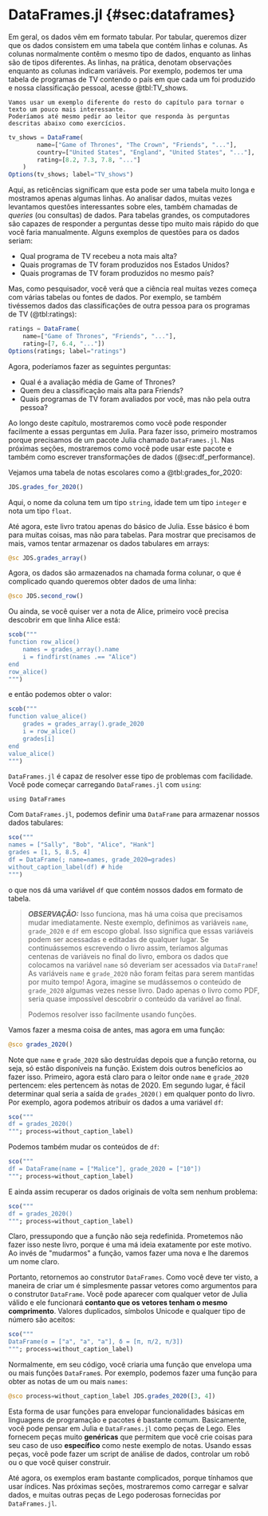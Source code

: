 # DataFrames.jl {#sec:dataframes}

Em geral, os dados vêm em formato tabular.
Por tabular, queremos dizer que os dados consistem em uma tabela que contém linhas e colunas.
As colunas normalmente contêm o mesmo tipo de dados, enquanto as linhas são de tipos diferentes.
As linhas, na prática, denotam observações enquanto as colunas indicam variáveis.
Por exemplo, podemos ter uma tabela de programas de TV contendo o país em que cada um foi produzido e nossa classificação pessoal, acesse @tbl:TV_shows.

```{=comment}
Vamos usar um exemplo diferente do resto do capítulo para tornar o texto um pouco mais interessante.
Poderíamos até mesmo pedir ao leitor que responda às perguntas descritas abaixo como exercícios.
```

```jl
tv_shows = DataFrame(
        name=["Game of Thrones", "The Crown", "Friends", "..."],
        country=["United States", "England", "United States", "..."],
        rating=[8.2, 7.3, 7.8, "..."]
    )
Options(tv_shows; label="TV_shows")
```

Aqui, as reticências significam que esta pode ser uma tabela muito longa e mostramos apenas algumas linhas.
Ao analisar dados, muitas vezes levantamos questões interessantes sobre eles, também chamadas de _queries_ (ou consultas) de dados.
Para tabelas grandes, os computadores são capazes de responder a  perguntas desse tipo muito mais rápido do que você faria manualmente.
Alguns exemplos de questões para os dados seriam:

- Qual programa de TV recebeu a nota mais alta?
- Quais programas de TV foram produzidos nos Estados Unidos?
- Quais programas de TV foram produzidos no mesmo país?

Mas, como pesquisador, você verá que a ciência real muitas vezes começa com várias tabelas ou fontes de dados.
Por exemplo, se também tivéssemos dados das classificações de outra pessoa para os programas de TV (@tbl:ratings):

```jl
ratings = DataFrame(
    name=["Game of Thrones", "Friends", "..."],
    rating=[7, 6.4, "..."])
Options(ratings; label="ratings")
```

Agora, poderíamos fazer as seguintes perguntas:

- Qual é a avaliação média de Game of Thrones?
- Quem deu a classificação mais alta para Friends?
- Quais programas de TV foram avaliados por você, mas não pela outra pessoa?

Ao longo deste capítulo, mostraremos como você pode responder facilmente a essas perguntas em Julia.
Para fazer isso, primeiro mostramos porque precisamos de um pacote Julia chamado `DataFrames.jl`.
Nas próximas seções, mostraremos como você pode usar este pacote e também como escrever transformações de dados (@sec:df_performance).

Vejamos uma tabela de notas escolares como a @tbl:grades_for_2020:

```jl
JDS.grades_for_2020()
```

Aqui, o nome da coluna tem um tipo `string`, idade tem um tipo `integer` e nota um tipo `float`.

Até agora, este livro tratou apenas do básico de Julia.
Esse básico é bom para muitas coisas, mas não para tabelas.
Para mostrar que precisamos de mais, vamos tentar armazenar os dados tabulares em arrays:

```jl
@sc JDS.grades_array()
```

Agora, os dados são armazenados na chamada forma colunar, o que é complicado quando queremos obter dados de uma linha:

```jl
@sco JDS.second_row()
```

Ou ainda, se você quiser ver a nota de Alice, primeiro você precisa descobrir em que linha Alice está:

```jl
scob("""
function row_alice()
    names = grades_array().name
    i = findfirst(names .== "Alice")
end
row_alice()
""")
```

e então podemos obter o valor:

```jl
scob("""
function value_alice()
    grades = grades_array().grade_2020
    i = row_alice()
    grades[i]
end
value_alice()
""")
```

`DataFrames.jl` é capaz de resolver esse tipo de problemas com facilidade.
Você pode começar carregando `DataFrames.jl` com `using`:

```
using DataFrames
```

Com `DataFrames.jl`, podemos definir uma `DataFrame` para armazenar nossos dados tabulares:

```jl
sco("""
names = ["Sally", "Bob", "Alice", "Hank"]
grades = [1, 5, 8.5, 4]
df = DataFrame(; name=names, grade_2020=grades)
without_caption_label(df) # hide
""")
```

o que nos dá uma variável `df` que contém nossos dados em formato de tabela.

> **_OBSERVAÇÃO:_**
> Isso funciona, mas há uma coisa que precisamos mudar imediatamente.
> Neste exemplo, definimos as variáveis `name`, `grade_2020` e `df` em escopo global.
> Isso significa que essas variáveis podem ser acessadas e editadas de qualquer lugar.
> Se continuássemos escrevendo o livro assim, teríamos algumas centenas de variáveis no final do livro, embora os dados que colocamos na variável `name` só deveriam ser acessados via `DataFrame`!
> As variáveis `name` e `grade_2020` não foram feitas para serem mantidas por muito tempo!
> Agora, imagine se mudássemos o conteúdo de `grade_2020` algumas vezes nesse livro.
> Dado apenas o livro como PDF, seria quase impossível descobrir o conteúdo da variável ao final.
>
> Podemos resolver isso facilmente usando funções.

Vamos fazer a mesma coisa de antes, mas agora em uma função:

```jl
@sco grades_2020()
```

Note que `name` e `grade_2020` são destruídas depois que a função retorna, ou seja, só estão disponíveis na função.
Existem dois outros benefícios ao fazer isso.
Primeiro, agora está claro para o leitor onde `name` e `grade_2020` pertencem: eles pertencem às notas de 2020.
Em segundo lugar, é fácil determinar qual seria a saída de `grades_2020()` em qualquer ponto do livro.
Por exemplo, agora podemos atribuir os dados a uma variável `df`:

```jl
sco("""
df = grades_2020()
"""; process=without_caption_label)
```

Podemos também mudar os conteúdos de `df`:

```jl
sco("""
df = DataFrame(name = ["Malice"], grade_2020 = ["10"])
"""; process=without_caption_label)
```

E ainda assim recuperar os dados originais de volta sem nenhum problema:

```jl
sco("""
df = grades_2020()
"""; process=without_caption_label)
```

Claro, pressupondo que a função não seja redefinida.
Prometemos não fazer isso neste livro, porque é uma má ideia exatamente por este motivo.
Ao invés de "mudarmos" a função, vamos fazer uma nova e lhe daremos um nome claro.

Portanto, retornemos ao construtor `DataFrames`.
Como você deve ter visto, a maneira de criar um é simplesmente passar vetores como argumentos para o construtor `DataFrame`.
Você pode aparecer com qualquer vetor de Julia válido e ele funcionará **contanto que os vetores tenham o mesmo comprimento**.
Valores duplicados, símbolos Unicode e qualquer tipo de número são aceitos:

```jl
sco("""
DataFrame(σ = ["a", "a", "a"], δ = [π, π/2, π/3])
"""; process=without_caption_label)
```

Normalmente, em seu código, você criaria uma função que envelopa uma ou mais funções `DataFrame`s.
Por exemplo, podemos fazer uma função para obter as notas de um ou mais `names`:

```jl
@sco process=without_caption_label JDS.grades_2020([3, 4])
```

Esta forma de usar funções para envelopar funcionalidades básicas em linguagens de programação e pacotes é bastante comum.
Basicamente, você pode pensar em Julia e `DataFrames.jl` como peças de Lego.
Eles fornecem peças muito **genéricas** que permitem que você crie coisas para seu caso de uso **específico** como neste exemplo de notas.
Usando essas peças, você pode fazer um script de análise de dados, controlar um robô ou o que você quiser construir.

Até agora, os exemplos eram bastante complicados, porque tínhamos que usar índices.
Nas próximas seções, mostraremos como carregar e salvar dados, e muitas outras peças de Lego poderosas fornecidas por `DataFrames.jl`.
